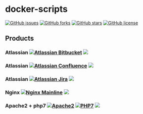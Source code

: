 # docker-scripts

[![GitHub issues](https://img.shields.io/github/issues/EpicMorg/docker-scripts.svg?style=popout-square)](https://github.com/EpicMorg/docker-scripts/issues) [![GitHub forks](https://img.shields.io/github/forks/EpicMorg/docker-scripts.svg?style=popout-square)](https://github.com/EpicMorg/docker-scripts/network) [![GitHub stars](https://img.shields.io/github/stars/EpicMorg/docker-scripts.svg?style=popout-square)](https://github.com/EpicMorg/docker-scripts/stargazers) [![GitHub license](https://img.shields.io/github/license/EpicMorg/docker-scripts.svg?style=popout-square)](https://github.com/EpicMorg/docker-scripts/blob/master/LICENSE)

## Products

### Atlassian [![Atlassian Bitbucket](https://img.shields.io/badge/Bitbucket-5.14.1-ff69b4.svg?style=popout-square)](https://github.com/EpicMorg/docker-scripts/tree/master/bitbucket) [![](https://img.shields.io/docker/pulls/epicmorg/bitbucket.svg?style=popout-square)](https://hub.docker.com/r/epicmorg/bitbucket/) 

### Atlassian [![Atlassian Confluence](https://img.shields.io/badge/Confluence-6.12.0-ff69b4.svg?style=popout-square)](https://github.com/EpicMorg/docker-scripts/tree/master/confluence) [![](https://img.shields.io/docker/pulls/epicmorg/confluence.svg?style=popout-square)](https://hub.docker.com/r/epicmorg/confluence/)

### Atlassian [![Atlassian Jira](https://img.shields.io/badge/Jira-7.12.2-ff69b4.svg?style=popout-square)](https://github.com/EpicMorg/docker-scripts/tree/master/jira) [![](https://img.shields.io/docker/pulls/epicmorg/jira.svg?style=popout-square)](https://hub.docker.com/r/epicmorg/jira/) 
 
### Nginx [![Nginx Mainline](https://img.shields.io/badge/Nginx_Mainline-1.15.2-ff69b4.svg?style=popout-square)](https://github.com/EpicMorg/docker-scripts/tree/master/balancer) [![](https://img.shields.io/docker/pulls/epicmorg/balancer.svg?style=popout-square)](https://hub.docker.com/r/epicmorg/balancer/)  

###  Apache2 + php7 [![Apache2](https://img.shields.io/badge/Apache2-2.4.34-ff69b4.svg?style=popout-square)](https://github.com/EpicMorg/docker-scripts/tree/master/websites) [![PHP7](https://img.shields.io/badge/PHP7-7.2.10-ff69b4.svg?style=popout-square)](https://github.com/EpicMorg/docker-scripts/tree/master/websites) [![](https://img.shields.io/docker/pulls/epicmorg/websites.svg?style=popout-square)](https://hub.docker.com/r/epicmorg/websites/ )
 
